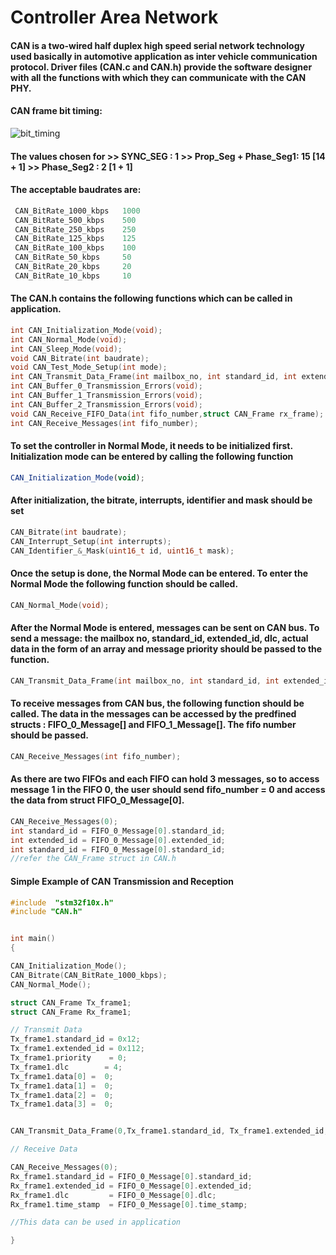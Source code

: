 <h1> Controller Area Network </h1>

<h4> CAN is a two-wired half duplex high speed serial network technology used basically in automotive application as inter vehicle   communication protocol. Driver files (CAN.c and CAN.h) provide the software designer with all the functions with which they can communicate with the CAN PHY.</h4>

<h4> CAN frame bit timing: </h4>

![bit_timing](https://user-images.githubusercontent.com/38166489/76237857-efe8ae80-6254-11ea-9bbe-113bb305bdb4.png)

<h4> 
 The values chosen for 
      >> SYNC_SEG : 1 
      >> Prop_Seg + Phase_Seg1: 15 [14 + 1]
      >> Phase_Seg2 : 2 [1 + 1]
</h4>

<h4> The acceptable baudrates are: </h4>

```C
 CAN_BitRate_1000_kbps   1000
 CAN_BitRate_500_kbps    500
 CAN_BitRate_250_kbps    250
 CAN_BitRate_125_kbps    125
 CAN_BitRate_100_kbps    100
 CAN_BitRate_50_kbps     50
 CAN_BitRate_20_kbps     20
 CAN_BitRate_10_kbps     10
````

<h4> The CAN.h contains the following functions which can be called in application. </h4>

```C   
int CAN_Initialization_Mode(void);
int CAN_Normal_Mode(void);
int CAN_Sleep_Mode(void);
void CAN_Bitrate(int baudrate);
void CAN_Test_Mode_Setup(int mode);
int CAN_Transmit_Data_Frame(int mailbox_no, int standard_id, int extended_id, int dlc, int data[], int priority);
int CAN_Buffer_0_Transmission_Errors(void);
int CAN_Buffer_1_Transmission_Errors(void);
int CAN_Buffer_2_Transmission_Errors(void);
void CAN_Receive_FIFO_Data(int fifo_number,struct CAN_Frame rx_frame);
int CAN_Receive_Messages(int fifo_number);
```
  
<h4> To set the controller in Normal Mode, it needs to be initialized first. Initialization mode can be entered by calling the following function </h4>

``` javascript
CAN_Initialization_Mode(void);
```

<h4> After initialization, the bitrate, interrupts, identifier and mask should be set </h4>

```C
CAN_Bitrate(int baudrate);
CAN_Interrupt_Setup(int interrupts);
CAN_Identifier_&_Mask(uint16_t id, uint16_t mask);
```

<h4> Once the setup is done, the Normal Mode can be entered. To enter the Normal Mode the following function should be called. </h4>

```C
CAN_Normal_Mode(void);
```

<h4> After the Normal Mode is entered, messages can be sent on CAN bus. To send a message: the mailbox no, standard_id, extended_id, dlc, actual data in the form of an array and message priority should be passed to the function. </h4>

```C
CAN_Transmit_Data_Frame(int mailbox_no, int standard_id, int extended_id, int dlc, int data[], int priority)
```

<h4> To receive messages from CAN bus, the following function should be called. The data in the messages can be accessed by the predfined structs : FIFO_0_Message[] and FIFO_1_Message[]. The fifo number should be passed. </h4>
  
``` C
CAN_Receive_Messages(int fifo_number);
```

<h4>As there are two FIFOs and each FIFO can hold 3 messages, so to access message 1 in the FIFO 0, the user should send fifo_number = 0 and access the data from struct FIFO_0_Message[0]. </h4>

 ```C
 CAN_Receive_Messages(0);
 int standard_id = FIFO_0_Message[0].standard_id;
 int extended_id = FIFO_0_Message[0].extended_id;
 int standard_id = FIFO_0_Message[0].standard_id;
 //refer the CAN_Frame struct in CAN.h
 ```

<h4> Simple Example of CAN Transmission and Reception </h4>

 ``` C
 #include  "stm32f10x.h"
#include "CAN.h"


int main()
{

CAN_Initialization_Mode();
CAN_Bitrate(CAN_BitRate_1000_kbps);
CAN_Normal_Mode();

struct CAN_Frame Tx_frame1;
struct CAN_Frame Rx_frame1;

// Transmit Data
Tx_frame1.standard_id = 0x12;
Tx_frame1.extended_id = 0x112;
Tx_frame1.priority    = 0;
Tx_frame1.dlc        = 4;
Tx_frame1.data[0] =  0;
Tx_frame1.data[1] =  0;
Tx_frame1.data[2] =  0;
Tx_frame1.data[3] =  0;


CAN_Transmit_Data_Frame(0,Tx_frame1.standard_id, Tx_frame1.extended_id, Tx_frame1.dlc, Tx_frame1.data );

// Receive Data

CAN_Receive_Messages(0);
Rx_frame1.standard_id = FIFO_0_Message[0].standard_id;
Rx_frame1.extended_id = FIFO_0_Message[0].extended_id;
Rx_frame1.dlc         = FIFO_0_Message[0].dlc;
Rx_frame1.time_stamp  = FIFO_0_Message[0].time_stamp;

//This data can be used in application

}

 ```
